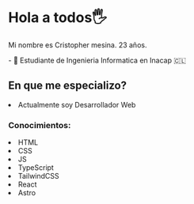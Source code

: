 <h1>Hola a todos🖐</h1>
<p>Mi nombre es Cristopher mesina. 23 años.<p>
- 📘 Estudiante de Ingenieria Informatica en Inacap 🇨🇱

<h2>En que me especializo?</h2>
    <li>Actualmente soy Desarrollador Web</li>
    <h3>Conocimientos:</h3>
        <li>HTML</li>
        <li>CSS</li>
        <li>JS</li>
        <li>TypeScript</li>
        <li>TailwindCSS</li>
        <li>React</li>
        <li>Astro</li>
        


